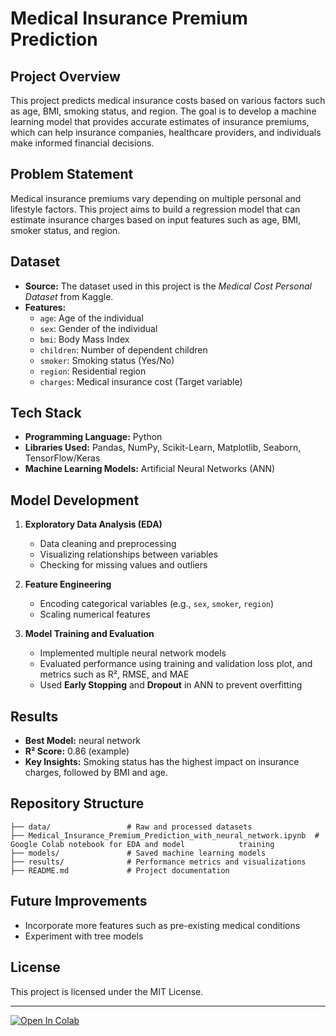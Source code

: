 # Medical Insurance Premium Prediction

## Project Overview

This project predicts medical insurance costs based on various factors such as age, BMI, smoking status, and region. The goal is to develop a machine learning model that provides accurate estimates of insurance premiums, which can help insurance companies, healthcare providers, and individuals make informed financial decisions.

## Problem Statement

Medical insurance premiums vary depending on multiple personal and lifestyle factors. This project aims to build a regression model that can estimate insurance charges based on input features such as age, BMI, smoker status, and region.

## Dataset

- **Source:** The dataset used in this project is the *Medical Cost Personal Dataset* from Kaggle.
- **Features:**
  - `age`: Age of the individual
  - `sex`: Gender of the individual
  - `bmi`: Body Mass Index
  - `children`: Number of dependent children
  - `smoker`: Smoking status (Yes/No)
  - `region`: Residential region
  - `charges`: Medical insurance cost (Target variable)

## Tech Stack

- **Programming Language:** Python
- **Libraries Used:** Pandas, NumPy, Scikit-Learn, Matplotlib, Seaborn, TensorFlow/Keras&#x20;
- **Machine Learning Models:**  Artificial Neural Networks (ANN)

## Model Development

1. **Exploratory Data Analysis (EDA)**

   - Data cleaning and preprocessing
   - Visualizing relationships between variables
   - Checking for missing values and outliers

2. **Feature Engineering**

   - Encoding categorical variables (e.g., `sex`, `smoker`, `region`)
   - Scaling numerical features&#x20;

3. **Model Training and Evaluation**

   - Implemented multiple neural network models&#x20;
   - Evaluated performance using training and validation loss plot, and metrics such as R², RMSE, and MAE 
   - Used **Early Stopping** and **Dropout** in ANN to prevent overfitting

## Results

- **Best Model:** neural network
- **R² Score:** 0.86 (example)
- **Key Insights:** Smoking status has the highest impact on insurance charges, followed by BMI and age.

## Repository Structure

```
├── data/                 # Raw and processed datasets
├── Medical_Insurance_Premium_Prediction_with_neural_network.ipynb  # Google Colab notebook for EDA and model            training
├── models/               # Saved machine learning models
├── results/              # Performance metrics and visualizations
├── README.md             # Project documentation

```


## Future Improvements

- Incorporate more features such as pre-existing medical conditions
- Experiment with tree models


## License

This project is licensed under the MIT License.

---

[![Open In Colab](https://colab.research.google.com/assets/colab-badge.svg)](https://colab.research.google.com/github/youyou2425/machine-learning-projects/refs/heads/main/Medical_insurance_premium_prediction/Medical_Insurance_Premium_Prediction_with_Machine_Learning.ipynb)


